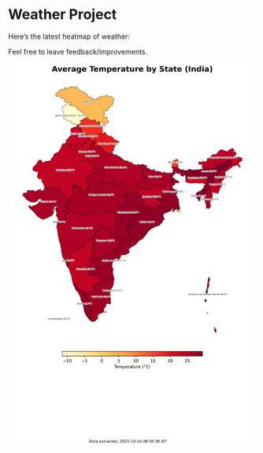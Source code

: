 # Weather Project

Here’s the latest heatmap of weather:

Feel free to leave feedback/improvements.

![India Heatmap](docs/assets/india_heatmap.png?v=F06487)
